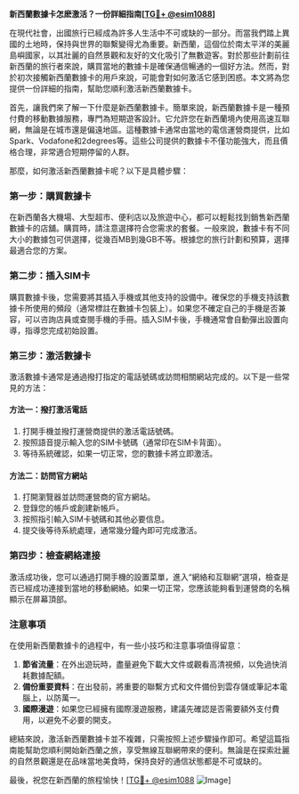 **新西蘭數據卡怎麽激活？一份詳細指南[[TG💪+ @esim1088](https://t.me/s/esim1088)]**

在現代社會，出國旅行已經成為許多人生活中不可或缺的一部分。而當我們踏上異國的土地時，保持與世界的聯繫變得尤為重要。新西蘭，這個位於南太平洋的美麗島嶼國家，以其壯麗的自然景觀和友好的文化吸引了無數遊客。對於那些計劃前往新西蘭的旅行者來說，購買當地的數據卡是確保通信暢通的一個好方法。然而，對於初次接觸新西蘭數據卡的用戶來說，可能會對如何激活它感到困惑。本文將為您提供一份詳細的指南，幫助您順利激活新西蘭數據卡。

首先，讓我們來了解一下什麼是新西蘭數據卡。簡單來說，新西蘭數據卡是一種預付費的移動數據服務，專門為短期遊客設計。它允許您在新西蘭境內使用高速互聯網，無論是在城市還是偏遠地區。這種數據卡通常由當地的電信運營商提供，比如Spark、Vodafone和2degrees等。這些公司提供的數據卡不僅功能強大，而且價格合理，非常適合短期停留的人群。

那麼，如何激活新西蘭數據卡呢？以下是具體步驟：

### 第一步：購買數據卡

在新西蘭各大機場、大型超市、便利店以及旅遊中心，都可以輕鬆找到銷售新西蘭數據卡的店舖。購買時，請注意選擇符合您需求的套餐。一般來說，數據卡有不同大小的數據包可供選擇，從幾百MB到幾GB不等。根據您的旅行計劃和預算，選擇最適合您的方案。

### 第二步：插入SIM卡

購買數據卡後，您需要將其插入手機或其他支持的設備中。確保您的手機支持該數據卡所使用的頻段（通常標註在數據卡包裝上）。如果您不確定自己的手機是否兼容，可以咨詢店員或查閱手機的手冊。插入SIM卡後，手機通常會自動彈出設置向導，指導您完成初始設置。

### 第三步：激活數據卡

激活數據卡通常是通過撥打指定的電話號碼或訪問相關網站完成的。以下是一些常見的方法：

#### 方法一：撥打激活電話

1. 打開手機並撥打運營商提供的激活電話號碼。
2. 按照語音提示輸入您的SIM卡號碼（通常印在SIM卡背面）。
3. 等待系統確認，如果一切正常，您的數據卡將立即激活。

#### 方法二：訪問官方網站

1. 打開瀏覽器並訪問運營商的官方網站。
2. 登錄您的帳戶或創建新帳戶。
3. 按照指引輸入SIM卡號碼和其他必要信息。
4. 提交後等待系統處理，通常幾分鐘內即可完成激活。

### 第四步：檢查網絡連接

激活成功後，您可以通過打開手機的設置菜單，進入“網絡和互聯網”選項，檢查是否已經成功連接到當地的移動網絡。如果一切正常，您應該能夠看到運營商的名稱顯示在屏幕頂部。

### 注意事項

在使用新西蘭數據卡的過程中，有一些小技巧和注意事項值得留意：

1. **節省流量**：在外出遊玩時，盡量避免下載大文件或觀看高清視頻，以免過快消耗數據配額。
2. **備份重要資料**：在出發前，將重要的聯繫方式和文件備份到雲存儲或筆記本電腦上，以防萬一。
3. **國際漫遊**：如果您已經擁有國際漫遊服務，建議先確認是否需要額外支付費用，以避免不必要的開支。

總結來說，激活新西蘭數據卡並不複雜，只需按照上述步驟操作即可。希望這篇指南能幫助您順利開始新西蘭之旅，享受無線互聯網帶來的便利。無論是在探索壯麗的自然景觀還是在品味當地美食時，保持良好的通信狀態都是不可或缺的。

最後，祝您在新西蘭的旅程愉快！[[TG💪+ @esim1088](https://t.me/s/esim1088) ![Image](https://i.postimg.cc/4NQfJmqS/Snipaste-2025-05-13-00-14-12.png)]